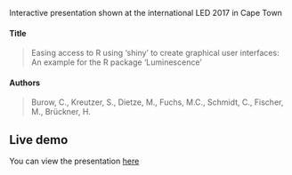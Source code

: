 Interactive presentation shown at the international LED 2017 in Cape Town

#### Title
> Easing access to R using ‘shiny’ to create graphical user interfaces:<br>
> An example for the R package ‘Luminescence’

#### Authors
> Burow, C., Kreutzer, S., Dietze, M., Fuchs, M.C., Schmidt, C., Fischer, M., Brückner, H.

## Live demo
You can view the presentation [here](http://rlum.geographie.uni-koeln.de:3838/LED2017-RLumShiny/Presentation/)
